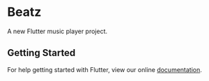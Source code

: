 # Beatz

A new Flutter music player project.

## Getting Started

For help getting started with Flutter, view our online
[documentation](https://flutter.io/).
